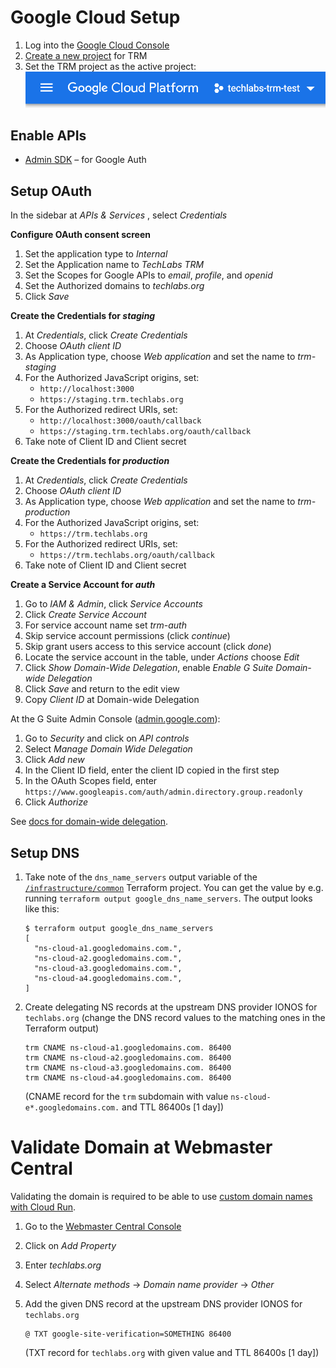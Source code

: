 # Google Cloud Setup

1. Log into the [Google Cloud Console](https://console.cloud.google.com/)
2. [Create a new project](https://console.cloud.google.com/projectcreate) for TRM
3. Set the TRM project as the active project:
   ![Setting the TRM project as the active project](resources/gcp-console-project.png)

## Enable APIs

- [Admin SDK](https://console.cloud.google.com/apis/library/admin.googleapis.com) – for Google Auth

## Setup OAuth

In the sidebar at _APIs & Services_ , select _Credentials_

**Configure OAuth consent screen**

1. Set the application type to _Internal_
2. Set the Application name to _TechLabs TRM_
3. Set the Scopes for Google APIs to _email_, _profile_, and _openid_
4. Set the Authorized domains to _techlabs.org_
5. Click _Save_

**Create the Credentials for _staging_**

1. At _Credentials_, click _Create Credentials_
1. Choose _OAuth client ID_
2. As Application type, choose _Web application_ and set the name to _trm-staging_
3. For the Authorized JavaScript origins, set:
   - `http://localhost:3000`
   - `https://staging.trm.techlabs.org`
4. For the Authorized redirect URIs, set:
   - `http://localhost:3000/oauth/callback`
   - `https://staging.trm.techlabs.org/oauth/callback`
6. Take note of Client ID and Client secret

**Create the Credentials for _production_**

1. At _Credentials_, click _Create Credentials_
1. Choose _OAuth client ID_
2. As Application type, choose _Web application_ and set the name to _trm-production_
4. For the Authorized JavaScript origins, set:
   - `https://trm.techlabs.org`
5. For the Authorized redirect URIs, set:
   - `https://trm.techlabs.org/oauth/callback`
6. Take note of Client ID and Client secret

**Create a Service Account for _auth_**

1. Go to _IAM & Admin_, click _Service Accounts_
2. Click _Create Service Account_
3. For service account name set _trm-auth_
4. Skip service account permissions (click _continue_)
5. Skip grant users access to this service account (click _done_)
6. Locate the service account in the table, under _Actions_ choose _Edit_
7. Click _Show Domain-Wide Delegation_, enable _Enable G Suite Domain-wide Delegation_
8. Click _Save_ and return to the edit view
9. Copy _Client ID_ at Domain-wide Delegation

At the G Suite Admin Console ([admin.google.com](https://admin.google.com)):

1. Go to _Security_ and click on _API controls_
2. Select _Manage Domain Wide Delegation_
3. Click _Add new_
4. In the Client ID field, enter the client ID copied in the first step
5. In the OAuth Scopes field, enter `https://www.googleapis.com/auth/admin.directory.group.readonly`
6. Click _Authorize_

See [docs for domain-wide delegation](https://developers.google.com/admin-sdk/directory/v1/guides/delegation).

## Setup DNS

1. Take note of the `dns_name_servers` output variable of the [`/infrastructure/common`](/infrastructure/common) Terraform project. You can get the value by e.g. running `terraform output google_dns_name_servers`. The output looks like this:

   ```
   $ terraform output google_dns_name_servers
   [
     "ns-cloud-a1.googledomains.com.",
     "ns-cloud-a2.googledomains.com.",
     "ns-cloud-a3.googledomains.com.",
     "ns-cloud-a4.googledomains.com.",
   ]
   ```

2. Create delegating NS records at the upstream DNS provider IONOS for `techlabs.org`
   (change the DNS record values to the matching ones in the Terraform output)

   ```
   trm CNAME ns-cloud-a1.googledomains.com. 86400
   trm CNAME ns-cloud-a2.googledomains.com. 86400
   trm CNAME ns-cloud-a3.googledomains.com. 86400
   trm CNAME ns-cloud-a4.googledomains.com. 86400
   ```

   (CNAME record for the `trm` subdomain with value `ns-cloud-e*.googledomains.com.` and TTL 86400s [1 day])

# Validate Domain at Webmaster Central

Validating the domain is required to be able to use [custom domain names with Cloud Run](https://cloud.google.com/run/docs/mapping-custom-domains).

1. Go to the [Webmaster Central Console](https://www.google.com/webmasters/verification/home)

2. Click on _Add Property_

3. Enter _techlabs.org_

4. Select _Alternate methods_ → _Domain name provider_ → _Other_

5. Add the given DNS record at the upstream DNS provider IONOS for `techlabs.org`

   ```
   @ TXT google-site-verification=SOMETHING 86400
   ```

   (TXT record for `techlabs.org` with given value and TTL 86400s [1 day])
